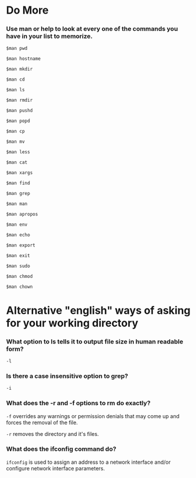 # Do More

### Use man or help to look at every one of the commands you have in your list to memorize.

`$man pwd`

`$man hostname`

`$man mkdir`

`$man cd`

`$man ls`

`$man rmdir`

`$man pushd`

`$man popd`

`$man cp`

`$man mv`

`$man less`

`$man cat`

`$man xargs`

`$man find`

`$man grep`

`$man man`

`$man apropos`

`$man env`

`$man echo`

`$man export`

`$man exit`

`$man sudo`

`$man chmod`

`$man chown`

# Alternative "english" ways of asking for your working directory

### What option to ls tells it to output file size in human readable form?

`-l`

### Is there a case insensitive option to grep?

`-i`

### What does the -r and -f options to rm do exactly?

`-f` overrides any warnings or permission denials that may come up and forces the removal of the file.

`-r` removes the directory and it's files.

### What does the ifconfig command do?

`ifconfig` is used to assign an address to a network interface and/or configure network interface parameters.

